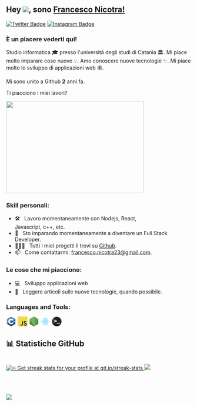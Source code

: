 ## Hey <img src="https://raw.githubusercontent.com/MartinHeinz/MartinHeinz/master/wave.gif" width="10px">, sono [Francesco Nicotra!](https://github.com/FrancescoNicotra/)

[![Twitter Badge](https://img.shields.io/badge/-Twitter-00acee?style=flat-square&logo=Twitter&logoColor=white)](https://twitter.com/Francuzzo99)
[![Instagram Badge](https://img.shields.io/badge/-Instagram-e4405f?style=flat-square&logo=Instagram&logoColor=white)](https://instagram.com/francesconicotra__/)

### È un piacere vederti qui!

Studio informatica 🎓 presso l'università degli studi di Catania 🏛. Mi piace molto imparare cose nuove 💡. Amo conoscere nuove tecnologie ✨. Mi piace molto lo sviluppo di applicazioni web 🕸️.

Mi sono unito a Github **2** anni fa.

Ti piacciono i miei lavori?


<img align="center" height="250" width="375" alt="" src="https://raw.githubusercontent.com/iampavangandhi/iampavangandhi/master/gifs/coder.gif" />

### Skill personali:

- 🛠 &nbsp; Lavoro momentaneamente con Nodejs, React, <br /> Javascript, c++,  etc.
- 🚀 &nbsp; Sto imparando momentaneamente a diventare un Full Stack Developer.
- 👨🏻‍💻 &nbsp; Tutti i miei progetti li trovi su [Github](https://github.com/FrancescoNicotra).
- 📫 &nbsp; Come contattarmi: francesco.nicotra23@gmail.com.

### Le cose che mi piacciono:

- 💻 &nbsp; Sviluppo applicazioni web
- 📰 &nbsp; Leggere articoli sulle nuove tecnologie, quando possibile.

### Languages and Tools:

<code><img height="27" src="https://raw.githubusercontent.com/github/explore/80688e429a7d4ef2fca1e82350fe8e3517d3494d/topics/cpp/cpp.png" alt="cpp"></code>
<code><img height="27" src="https://raw.githubusercontent.com/github/explore/80688e429a7d4ef2fca1e82350fe8e3517d3494d/topics/javascript/javascript.png" alt="javascript"></code>
<code><img height="27" src="https://raw.githubusercontent.com/github/explore/80688e429a7d4ef2fca1e82350fe8e3517d3494d/topics/nodejs/nodejs.png" alt="nodejs"></code>
<code><img height="27" src="https://raw.githubusercontent.com/github/explore/80688e429a7d4ef2fca1e82350fe8e3517d3494d/topics/react/react.png" alt="react"></code>
<code><img height="27" src="https://raw.githubusercontent.com/github/explore/80688e429a7d4ef2fca1e82350fe8e3517d3494d/topics/terminal/terminal.png" alt="terminal"></code>

<!--
<code><img height="25" src="https://raw.githubusercontent.com/github/explore/80688e429a7d4ef2fca1e82350fe8e3517d3494d/topics/sass/sass.png" alt="sass"></code>
-->
## 📊 Statistiche GitHub

  <br/><a href="https://github.com/FrancescoNicotra/github-readme-streak-stats">
        <img title="🔥 Get streak stats for your profile at git.io/streak-stats" src="https://github-readme-streak-stats.herokuapp.com?user=FrancescoNicotra&theme=dracula&hide_border=true&date_format=j%20M%5B%20Y%5D"/>
    </a>
  <a href="https://github.com/FrancescoNicotra/github-readme-stats"><img src="https://github-readme-stats.vercel.app/api/top-langs/?username=FrancescoNicotra&langs_count=8&count_private=true&layout=compact&theme=dracula&hide_border=true&" /></a>
  <br/>
  


<br/>
<br/>

<a href="https://github.com/FrancescoNicotra/github-readme-activity-graph"><img src="https://activity-graph.herokuapp.com/graph?username=FrancescoNicotra&bg_color=282A36&color=8be9fd&line=ff79c6&point=FFFFFF&hide_border=true" /></a>

<br/>
<br/>
